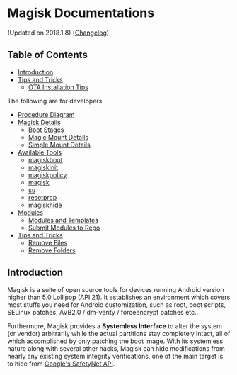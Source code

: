 # Magisk Documentations
(Updated on 2018.1.8) ([Changelog](changelog.md))

## Table of Contents

- [Introduction](#introduction)
- [Tips and Tricks](tips.md)
    - [OTA Installation Tips](tips.md#ota-installation-tips)

The following are for developers

- [Procedure Diagram](https://cdn.rawgit.com/topjohnwu/Magisk/f927c1b997f5590d86b22217988361325de04745/docs/procedures.html)
- [Magisk Details](details.md)
    - [Boot Stages](details.md#boot-stages)
    - [Magic Mount Details](details.md#magic-mount-details)
    - [Simple Mount Details](details.md#simple-mount-details)
- [Available Tools](tools.md)
    - [magiskboot](tools.md#magiskboot)
    - [magiskinit](tools.md#magiskinit)
    - [magiskpolicy](tools.md#magiskpolicy)
    - [magisk](tools.md#magisk)
    - [su](tools.md#su)
    - [resetprop](tools.md#resetprop)
    - [magiskhide](tools.md#magiskhide)
- [Modules](modules.md)
    - [Modules and Templates](modules.md#magisk-module-format)
    - [Submit Modules to Repo](https://github.com/topjohnwu/Magisk_Repo_Submissions)
- [Tips and Tricks](tips.md)
    - [Remove Files](tips.md#remove-files)
    - [Remove Folders](tips.md#remove-folders)

    
## Introduction
Magisk is a suite of open source tools for devices running Android version higher than 5.0 Lollipop (API 21). It establishes an environment which covers most stuffs you need for Android customization, such as root, boot scripts, SELinux patches, AVB2.0 / dm-verity / forceencrypt patches etc..

Furthermore, Magisk provides a **Systemless Interface** to alter the system (or vendor) arbitrarily while the actual partitions stay completely intact, all of which accomplished by only patching the boot image. With its systemless nature along with several other hacks, Magisk can hide modifications from nearly any existing system integrity verifications, one of the main target is to hide from [Google's SafetyNet API](https://developer.android.com/training/safetynet/index.html).
